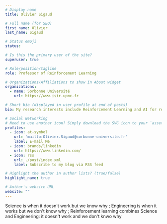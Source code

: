 ```yaml
---
# Display name
title: Olivier Sigaud

# Full name (for SEO)
first_name: Olivier
last_name: Sigaud

# Status emoji
status:

# Is this the primary user of the site?
superuser: true

# Role/position/tagline
role: Professor of Reinforcement Learning

# Organizations/Affiliations to show in About widget
organizations:
  - name: Sorbonne Université
    url: https://www.isir.upmc.fr

# Short bio (displayed in user profile at end of posts)
bio: My research interests include Reinforcement Learning and AI for robotics

# Social Networking
# Need to use another icon? Simply download the SVG icon to your `assets/media/icons/` folder.
profiles:
  - icon: at-symbol
    url: 'mailto:Olivier.Sigaud@sorbonne-universite.fr'
    label: E-mail Me
  - icon: brands/linkedin
    url: https://www.linkedin.com/
  - icon: rss
    url: ./post/index.xml
    label: Subscribe to my blog via RSS feed

# Highlight the author in author lists? (true/false)
highlight_name: true

# Author's website URL
website: ""
---
```


Science is when it doesn't work but we know why ; Engineering is when it works but we don't know why ; Reinforcement learning combines Science and Engineering: it doesn't work and we don't knwo why

